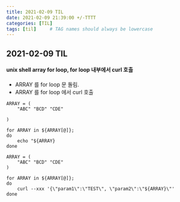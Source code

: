 ```yaml
---
title: 2021-02-09 TIL
date: 2021-02-09 21:39:00 +/-TTTT
categories: [TIL]
tags: [til]     # TAG names should always be lowercase
---
```

 
## 2021-02-09 TIL 

#### unix shell array for loop, for loop 내부에서 curl 호출
- ARRAY 를 for loop 문 돌림. 
- ARRAY 를 for loop 에서 curl 호출

```shell script
ARRAY = (
	"ABC" "BCD" "CDE"

)

for ARRAY in ${ARRAY[@]};
do
	echo "${ARRAY}
done

ARRAY = (
	"ABC" "BCD" "CDE"
)

for ARRAY in ${ARRAY[@]};
do
	curl --xxx '{\"param1\":\"TEST\", \"param2\":\"${ARRAY}\"'
done

```